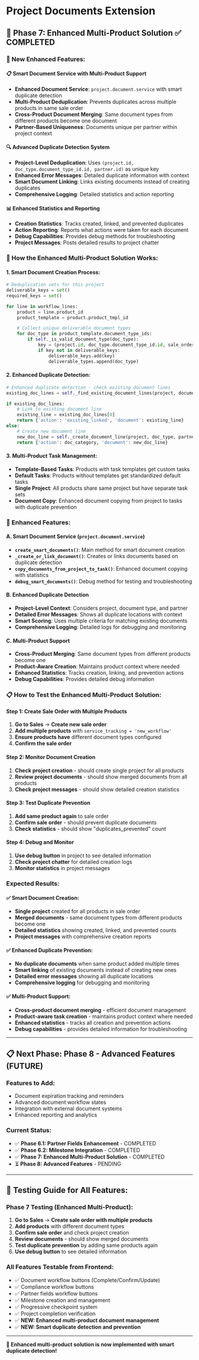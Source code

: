 # Project Documents Extension

## 🎯 **Phase 7: Enhanced Multi-Product Solution** ✅ **COMPLETED**

### **🚀 New Enhanced Features:**

#### **📋 Smart Document Service with Multi-Product Support**
- **Enhanced Document Service**: `project.document.service` with smart duplicate detection
- **Multi-Product Deduplication**: Prevents duplicates across multiple products in same sale order
- **Cross-Product Document Merging**: Same document types from different products become one document
- **Partner-Based Uniqueness**: Documents unique per partner within project context

#### **🔍 Advanced Duplicate Detection System**
- **Project-Level Deduplication**: Uses `(project.id, doc_type.document_type_id.id, partner.id)` as unique key
- **Enhanced Error Messages**: Detailed duplicate information with context
- **Smart Document Linking**: Links existing documents instead of creating duplicates
- **Comprehensive Logging**: Detailed statistics and action reporting

#### **📊 Enhanced Statistics and Reporting**
- **Creation Statistics**: Tracks created, linked, and prevented duplicates
- **Action Reporting**: Reports what actions were taken for each document
- **Debug Capabilities**: Provides debug methods for troubleshooting
- **Project Messages**: Posts detailed results to project chatter

### **🎯 How the Enhanced Multi-Product Solution Works:**

#### **1. Smart Document Creation Process:**
```python
# Deduplication sets for this project
deliverable_keys = set()
required_keys = set()

for line in workflow_lines:
    product = line.product_id
    product_template = product.product_tmpl_id

    # Collect unique deliverable document types
    for doc_type in product_template.document_type_ids:
        if self._is_valid_document_type(doc_type):
            key = (project.id, doc_type.document_type_id.id, sale_order.partner_id.id)
            if key not in deliverable_keys:
                deliverable_keys.add(key)
                deliverable_types.append(doc_type)
```

#### **2. Enhanced Duplicate Detection:**
```python
# Enhanced duplicate detection - check existing document lines
existing_doc_lines = self._find_existing_document_lines(project, document_type, doc_category)

if existing_doc_lines:
    # Link to existing document line
    existing_line = existing_doc_lines[0]
    return {'action': 'existing_linked', 'document': existing_line}
else:
    # Create new document line
    new_doc_line = self._create_document_line(project, doc_type, partner, doc_category)
    return {'action': doc_category, 'document': new_doc_line}
```

#### **3. Multi-Product Task Management:**
- **Template-Based Tasks**: Products with task templates get custom tasks
- **Default Tasks**: Products without templates get standardized default tasks
- **Single Project**: All products share same project but have separate task sets
- **Document Copy**: Enhanced document copying from project to tasks with duplicate prevention

### **🔧 Enhanced Features:**

#### **A. Smart Document Service (`project.document.service`)**
- **`create_smart_documents()`**: Main method for smart document creation
- **`_create_or_link_document()`**: Creates or links documents based on duplicate detection
- **`copy_documents_from_project_to_task()`**: Enhanced document copying with statistics
- **`debug_smart_documents()`**: Debug method for testing and troubleshooting

#### **B. Enhanced Duplicate Detection**
- **Project-Level Context**: Considers project, document type, and partner
- **Detailed Error Messages**: Shows all duplicate locations with context
- **Smart Scoring**: Uses multiple criteria for matching existing documents
- **Comprehensive Logging**: Detailed logs for debugging and monitoring

#### **C. Multi-Product Support**
- **Cross-Product Merging**: Same document types from different products become one
- **Product-Aware Creation**: Maintains product context where needed
- **Enhanced Statistics**: Tracks creation, linking, and prevention actions
- **Debug Capabilities**: Provides detailed debug information

### **📋 How to Test the Enhanced Multi-Product Solution:**

#### **Step 1: Create Sale Order with Multiple Products**
1. **Go to Sales** → **Create new sale order**
2. **Add multiple products** with `service_tracking = 'new_workflow'`
3. **Ensure products have** different document types configured
4. **Confirm the sale order**

#### **Step 2: Monitor Document Creation**
1. **Check project creation** - should create single project for all products
2. **Review project documents** - should show merged documents from all products
3. **Check project messages** - should show detailed creation statistics

#### **Step 3: Test Duplicate Prevention**
1. **Add same product again** to sale order
2. **Confirm sale order** - should prevent duplicate documents
3. **Check statistics** - should show "duplicates_prevented" count

#### **Step 4: Debug and Monitor**
1. **Use debug button** in project to see detailed information
2. **Check project chatter** for detailed creation logs
3. **Monitor statistics** in project messages

### **Expected Results:**

#### **✅ Smart Document Creation:**
- **Single project** created for all products in sale order
- **Merged documents** - same document types from different products become one
- **Detailed statistics** showing created, linked, and prevented counts
- **Project messages** with comprehensive creation reports

#### **✅ Enhanced Duplicate Prevention:**
- **No duplicate documents** when same product added multiple times
- **Smart linking** of existing documents instead of creating new ones
- **Detailed error messages** showing all duplicate locations
- **Comprehensive logging** for debugging and monitoring

#### **✅ Multi-Product Support:**
- **Cross-product document merging** - efficient document management
- **Product-aware task creation** - maintains product context where needed
- **Enhanced statistics** - tracks all creation and prevention actions
- **Debug capabilities** - provides detailed information for troubleshooting

---

## 📋 **Next Phase: Phase 8 - Advanced Features** (FUTURE)

### **Features to Add:**
- Document expiration tracking and reminders
- Advanced document workflow states
- Integration with external document systems
- Enhanced reporting and analytics

### **Current Status:**
- ✅ **Phase 6.1: Partner Fields Enhancement** - COMPLETED
- ✅ **Phase 6.2: Milestone Integration** - COMPLETED
- ✅ **Phase 7: Enhanced Multi-Product Solution** - COMPLETED
- ⏳ **Phase 8: Advanced Features** - PENDING

---

## 🎯 **Testing Guide for All Features:**

### **Phase 7 Testing (Enhanced Multi-Product):**
1. **Go to Sales** → **Create sale order with multiple products**
2. **Add products** with different document types
3. **Confirm sale order** and check project creation
4. **Review documents** - should show merged documents
5. **Test duplicate prevention** by adding same products again
6. **Use debug button** to see detailed information

### **All Features Testable from Frontend:**
- ✅ Document workflow buttons (Complete/Confirm/Update)
- ✅ Compliance workflow buttons
- ✅ Partner fields workflow buttons  
- ✅ Milestone creation and management
- ✅ Progressive checkpoint system
- ✅ Project completion verification
- ✅ **NEW: Enhanced multi-product document management**
- ✅ **NEW: Smart duplicate detection and prevention**

---

**🎉 Enhanced multi-product solution is now implemented with smart duplicate detection!**